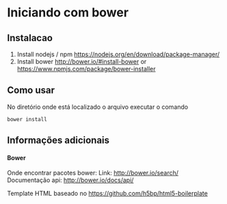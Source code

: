 # Iniciando com bower

## Instalacao
1. Install nodejs / npm  https://nodejs.org/en/download/package-manager/
2. Install bower http://bower.io/#install-bower   or   https://www.npmjs.com/package/bower-installer

## Como usar
No diretório onde está localizado o arquivo executar o comando
```
bower install
```

## Informações adicionais
#### Bower
Onde encontrar pacotes bower: Link: http://bower.io/search/
Documentação api: http://bower.io/docs/api/

Template HTML baseado no https://github.com/h5bp/html5-boilerplate